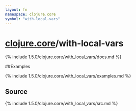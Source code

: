 ```yaml
---
layout: fn
namespace: clojure.core
symbol: "with-local-vars"
---
```


# [clojure.core](../)/with-local-vars

{% include 1.5.0/clojure.core/with_local_vars/docs.md %}

##Examples

{% include 1.5.0/clojure.core/with_local_vars/examples.md %}
## Source
{% include 1.5.0/clojure.core/with_local_vars/src.md %}

